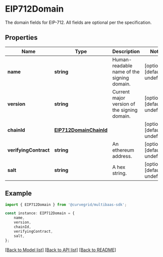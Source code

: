 # EIP712Domain

The domain fields for EIP-712. All fields are optional per the specification.

## Properties

Name | Type | Description | Notes
------------ | ------------- | ------------- | -------------
**name** | **string** | Human-readable name of the signing domain. | [optional] [default to undefined]
**version** | **string** | Current major version of the signing domain. | [optional] [default to undefined]
**chainId** | [**EIP712DomainChainId**](EIP712DomainChainId.md) |  | [optional] [default to undefined]
**verifyingContract** | **string** | An ethereum address. | [optional] [default to undefined]
**salt** | **string** | A hex string. | [optional] [default to undefined]

## Example

```typescript
import { EIP712Domain } from '@curvegrid/multibaas-sdk';

const instance: EIP712Domain = {
    name,
    version,
    chainId,
    verifyingContract,
    salt,
};
```

[[Back to Model list]](../README.md#documentation-for-models) [[Back to API list]](../README.md#documentation-for-api-endpoints) [[Back to README]](../README.md)
